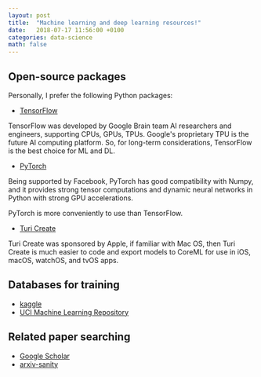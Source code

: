 ```yaml
---
layout: post
title:  "Machine learning and deep learning resources!"
date:   2018-07-17 11:56:00 +0100
categories: data-science
math: false
---
```


## Open-source packages

Personally, I prefer the following Python packages:
* [TensorFlow](https://www.tensorflow.org)

TensorFlow was developed by Google Brain team AI researchers and engineers, supporting CPUs, GPUs, TPUs. Google's proprietary TPU is the future AI computing platform. So, for long-term considerations, TensorFlow is the best choice for ML and DL.
 
* [PyTorch](https://pytorch.orgturi)

Being supported by Facebook, PyTorch has good compatibility with Numpy, and it provides strong tensor computations and dynamic neural networks in Python with strong GPU accelerations.

PyTorch is more conveniently to use than TensorFlow.

* [Turi Create](https://github.com/apple/turicreate)

Turi Create was sponsored by Apple, if familiar with Mac OS, then Turi Create is much easier to code and export models to CoreML for use in iOS, macOS, watchOS, and tvOS apps.

## Databases for training

* [kaggle](https://www.kaggle.com/datasets)
* [UCI Machine Learning Repository](https://archive.ics.uci.edu/ml/datasets.html)

## Related paper searching

* [Google Scholar](https://scholar.google.se)
* [arxiv-sanity](https://www.arxiv-sanity.com)



